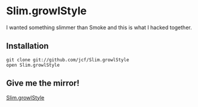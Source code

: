 # Slim.growlStyle

I wanted something slimmer than Smoke and this is what I hacked together.

## Installation

    git clone git://github.com/jcf/Slim.growlStyle
    open Slim.growlStyle

## Give me the mirror!

[Slim.growlStyle](http://cloud.github.com/downloads/jcf/Slim.growlStyle/slim_shot.png)
